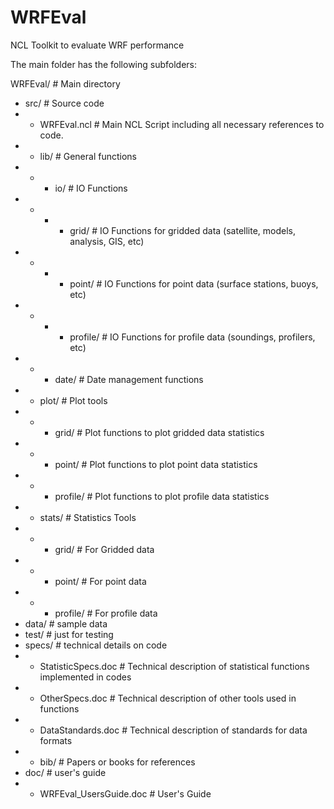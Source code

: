 # WRFEval
NCL Toolkit to evaluate WRF performance

The main folder has the following subfolders:

WRFEval/                           # Main directory
- src/                               # Source code
- - WRFEval.ncl                        # Main NCL Script including all necessary references to code.
- - lib/                               # General functions
- - - io/                                # IO Functions
- - - - grid/                              # IO Functions for gridded data (satellite, models, analysis, GIS, etc)
- - - - point/                             # IO Functions for point data (surface stations, buoys, etc)
- - - - profile/                           # IO Functions for profile data (soundings, profilers, etc)
- - - date/                              # Date management functions
- - plot/                              # Plot tools
- - - grid/                              # Plot functions to plot gridded data statistics
- - - point/                             # Plot functions to plot point data statistics
- - - profile/                           # Plot functions to plot profile data statistics
- - stats/                             # Statistics Tools
- - - grid/                              # For Gridded data
- - - point/                             # For point data
- - - profile/                           # For profile data
- data/                              # sample data
- test/                              # just for testing
- specs/                             # technical details on code
- - StatisticSpecs.doc                 # Technical description of statistical functions implemented in codes
- - OtherSpecs.doc                     # Technical description of other tools used in functions
- - DataStandards.doc                  # Technical description of standards for data formats
- - bib/                               # Papers or books for references
- doc/                               # user's guide
- - WRFEval_UsersGuide.doc             # User's Guide

